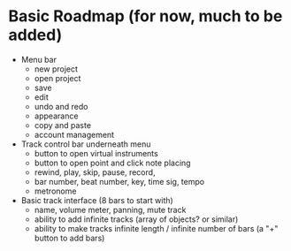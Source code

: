 # Basic Roadmap (for now, much to be added)
- Menu bar 
    - new project 
    - open project 
    - save 
    - edit 
    - undo and redo 
    - appearance 
    - copy and paste 
    - account management
- Track control bar underneath menu 
    - button to open virtual instruments
    - button to open point and click note placing
    - rewind, play, skip, pause, record, 
    - bar number, beat number, key, time sig, tempo
    - metronome 
- Basic track interface (8 bars to start with)
    - name, volume meter, panning, mute track 
    - ability to add infinite tracks (array of objects? or similar)
    - ability to make tracks infinite length / infinite number of bars (a "+" button to add bars)
